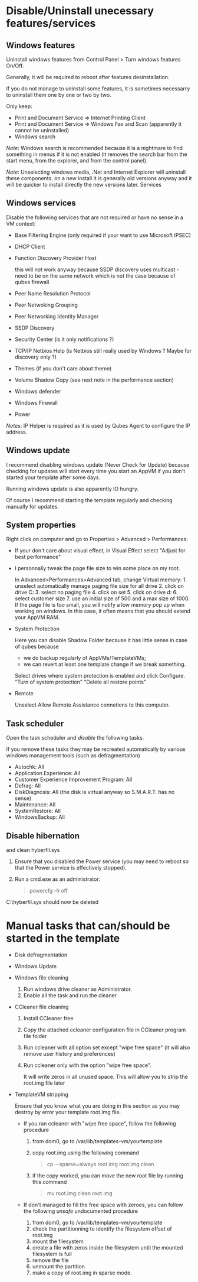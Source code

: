 Disable/Uninstall unecessary features/services
=============================

Windows features
----------------------------

Uninstall windows features from Control Panel > Turn windows features On/Off. 

Generally, it will be required to reboot after features desinstallation.

If you do not manage to uninstall some features, it is sometimes necessarry to uninstall them one by one or two by two.

Only keep:

 * Print and Document Service => Internet Printing Client
 * Print and Document Service => Windows Fax and Scan (apparently it cannot be uninstalled)
 * Windows search

*Note*: Windows search is recommended because it is a nightmare to find something in menus if it is not enabled (it removes the search bar from the start menu, from the explorer, and from the control panel).

*Note*: Unselecting windows media, .Net and Internet Explorer will uninstall these components. on a new install it is generally old versions anyway and it will be quicker to install directly the new versions later.
Services

Windows services
---------------------------

Disable the following services that are not required or have no sense in a VM context:

 * Base Filtering Engine (only required if your want to use Microsoft IPSEC)
 * DHCP Client
 * Function Discovery Provider Host
 
    this will not work anyway because SSDP discovery uses multicast - need to be on the same network which is not the case because of qubes firewall
 * Peer Name Resolution Protocol
 * Peer Netwoking Grouping
 * Peer Networking Identity Manager
 * SSDP Discovery
 * Security Center (is it only notifications ?)
 * TCP/IP Netbios Help (is Netbios still really used by Windows ? Maybe for discovery only ?)
 * Themes (if you don't care about theme)
 * Volume Shadow Copy (see next note in the performance section)
 * Windows defender
 * Windows Firewall
 * Power

*Notes*: IP Helper is required as it is used by Qubes Agent to configure the IP address.

Windows update
--------------------------

I recommend disabling windows update (Never Check for Update) because checking for updates will start every time you start an AppVM if you don't started your template after some days.

Running windows update is also apparently IO hungry.

Of course I recommend starting the template regularly and checking manually for updates.

System properties
---------------------------

Right click on computer and go to Properties > Advanced > Performances:

 * If your don't care about visual effect, in Visual Effect select "Adjust for best performance"
 * I personnally tweak the page file size to win some place on my root.
 
    In Advanced>Performances>Advanced tab, change Virtual memory:
        1. unselect automatically manage paging file size for all drive
        2. click on drive C:
        3. select no paging file
        4. click on set
        5. click on drive d:
        6. select customer size
        7. use an initial size of 500 and a max size of 1000. If the page file is too small, you will notify a low memory pop up when working on windows. In this case, it often means that you should extend your AppVM RAM.

 * System Protection
 
    Here you can disable Shadow Folder because it has little sense in case of qubes because

      * we do backup regularly of AppVMs/TemplateVMs;
      * we can revert at least one template change if we break something.
      
    Select drives where system protection is enabled and click Configure. "Turn of system protection" "Delete all restore points"

 * Remote
 
    Unselect Allow Remote Assistance connetions to this computer.

Task scheduler
-----------------------

Open the task scheduler and *disable* the following tasks. 

If you remove these tasks they may be recreated automatically by various windows management tools (such as defragmentation)

 * Autochk: All
 * Application Experience: All
 * Customer Experience Improvement Program: All
 * Defrag: All
 * DiskDiagnosis: All (the disk is virtual anyway so S.M.A.R.T. has no sense)
 * Maintenance: All
 * SystemRestore: All
 * WindowsBackup: All

Disable hibernation
------------------------------

and clean hyberfil.sys

 1. Ensure that you disabled the Power service (you may need to reboot so that the Power service is effectively stopped).

 2. Run a cmd.exe as an administrator:
    > powercfg -h off

C:\hyberfil.sys should now be deleted

Manual tasks that can/should be started in the template
===================================

 * Disk defragmentation
 
 * Windows Update
 
 * Windows file cleaning
    1. Run windows drive cleaner as Administrator.
    2. Enable all the task and run the cleaner

 * CCleaner file cleaning
    1. Install CCleaner free
    2. Copy the attached ccleaner configuration file in CCleaner program file folder
    3. Run ccleaner with all option set except "wipe free space" (it will also remove user history and preferences)
    4. Run ccleaner only with the option "wipe free space".
    
        It will write zeros in all unused space. This will allow you to strip the root.img file later
	
 * TemplateVM stripping
 
    Ensure that you know what you are doing in this section as you may destroy by error your template root.img file.
 
    * If you ran ccleaner with "wipe free space", follow the following procedure
    
        1. from dom0, go to /var/lib/templates-vm/yourtemplate

        2. copy root.img using the following command
	
            > cp --sparse=always root.img root.img.clean

        3. if the copy worked, you can move the new root file by running this command

            > mv root.img.clean root.img
    
    * If don't managed to fill the free space with zeroes, you can follow the following  *unsafe* undocumented procedure
    
        1. from dom0, go to /var/lib/templates-vm/yourtemplate
        2. check the partitionning to identify the filesystem offset of root.img
        3. mount the filesystem
        4. create a file with zeros inside the filesystem until the mounted filesystem is full
        5. remove the file
        6. unmount the partition
        7. make a copy of root.img in sparse mode.
	